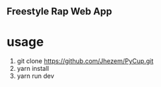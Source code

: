 ## Freestyle Rap Web App

# usage

1) git clone https://github.com/Jhezem/PyCup.git
2) yarn install
3) yarn run dev
